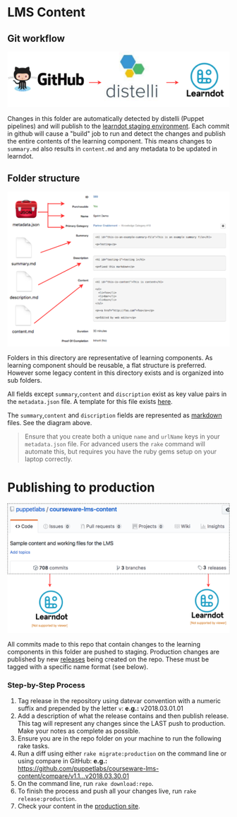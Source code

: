 # LMS Content

## Git workflow

![Git workflow](README/git_workflow.svg "Content publishing workflow")

Changes in this folder are automatically detected by distelli (Puppet
pipelines) and will publish to the [learndot staging environment](https://puppetlabs-staging.trainingrocket.com/login.html).
Each commit in github will cause a "build" job to run and detect the changes
and publish the entire contents of the learning component. This means changes
to `summary.md` also results in `content.md` and any metadata to be
updated in learndot.



## Folder structure 

![Learning component folder structure](README/git_learndot.svg "Learning component folder structure")

Folders in this directory are representative of learning components. As learning
component should be reusable, a flat structure is preferred. However some
legacy content in this directory exists and is organized into sub folders.

All fields except `summary`,`content` and `discription` exist as key value
pairs in the `metadata.json` file. A template for this file exists
[here](https://github.com/puppetlabs/courseware-lms-content/blob/master/_lmscontent/_tasks/defaults.json).

 The `summary`,`content` and `discription` fields are represented as
 [markdown](https://github.com/adam-p/markdown-here/wiki/Markdown-Cheatsheet)
 files. See the diagram above.

> Ensure that you create both a unique `name` and `urlName` keys in your
> `metadata.json` file. For advanced users the `rake` command will automate
> this, but requires you have the ruby gems setup on your laptop correctly.

# Publishing to production

![Git workflow](README/production_publish.svg "Production publishing")

All commits made to this repo that contain changes to the learning components in
this folder are pushed to staging. Production changes are published by new
[releases](https://github.com/puppetlabs/courseware-lms-content/releases/new)
being created on the repo. These must be tagged with a specific name format (see below).

### Step-by-Step Process
1. Tag release in the repository using datevar convention with a numeric suffix and prepended by the letter `v`: __e.g.:__ v2018.03.01.01
2. Add a description of what the release contains and then publish release. This tag will represent any changes since the LAST push to production. Make your notes as complete as possible.
3. Ensure you are in the repo folder on your machine to run the following rake tasks.
3. Run a  diff using either `rake migrate:production` on the command line or using compare in GitHub: __e.g.:__ https://github.com/puppetlabs/courseware-lms-content/compare/v1.1...v2018.03.30.01
4. On the command line, run `rake download:repo`.
5. To finish the process and push all your changes live, run `rake release:production`.
6. Check your content in the [production site](https://learn.puppet.com/).

